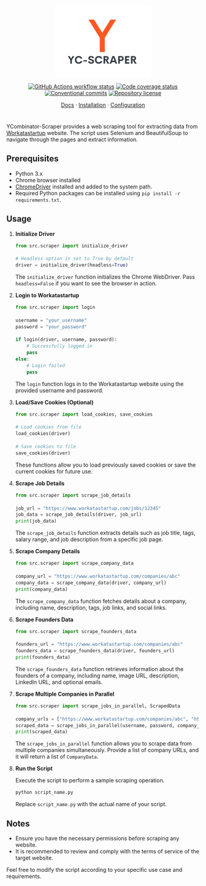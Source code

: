 <p align="center">
  <img
    width="250"
    src="./.github/logo.jpeg"
    alt="YCombinator-Scraper"
  />
</p>

<p align="center">
  <a href="https://github.com/cocogitto/cocogitto/actions"
    ><img
      src="https://github.com/cocogitto/cocogitto/workflows/CI/badge.svg"
      alt="GitHub Actions workflow status"
  /></a>
  <a href="https://codecov.io/gh/cocogitto/cocogitto"
    ><img
      src="https://codecov.io/gh/cocogitto/cocogitto/branch/main/graph/badge.svg"
      alt="Code coverage status"
  /></a>
  <br />
  <a href="https://conventionalcommits.org"
    ><img
      src="https://img.shields.io/badge/Conventional%20Commits-1.0.0-yellow.svg"
      alt="Conventional commits"
  /></a>
  <a href="https://github.com/cocogitto/cocogitto/blob/main/LICENSE"
    ><img
      src="https://img.shields.io/github/license/cocogitto/cocogitto"
      alt="Repository license"
  /></a>

</p>

<p align="center">
  <a href="https://docs.cocogitto.io">Docs</a>
  ·
  <a href="#installation">Installation</a>
  ·
  <a href="https://docs.cocogitto.io/config">Configuration</a>
</p>

<h1></h1>

YCombinator-Scraper provides a web scraping tool for extracting data from [Workatastartup](https://www.workatastartup.com/) website. The script uses Selenium and BeautifulSoup to navigate through the pages and extract information.

## Prerequisites

- Python 3.x
- Chrome browser installed
- [ChromeDriver](https://sites.google.com/chromium.org/driver/) installed and added to the system path.
- Required Python packages can be installed using `pip install -r requirements.txt`.

## Usage

1. **Initialize Driver**

   ```python
   from src.scraper import initialize_driver

   # Headless option is set to True by default
   driver = initialize_driver(headless=True)
   ```

   The `initialize_driver` function initializes the Chrome WebDriver. Pass `headless=False` if you want to see the browser in action.

2. **Login to Workatastartup**

   ```python
   from src.scraper import login

   username = "your_username"
   password = "your_password"

   if login(driver, username, password):
       # Successfully logged in
       pass
   else:
       # Login failed
       pass
   ```

   The `login` function logs in to the Workatastartup website using the provided username and password.

3. **Load/Save Cookies (Optional)**

   ```python
   from src.scraper import load_cookies, save_cookies

   # Load cookies from file
   load_cookies(driver)

   # Save cookies to file
   save_cookies(driver)
   ```

   These functions allow you to load previously saved cookies or save the current cookies for future use.

4. **Scrape Job Details**

   ```python
   from src.scraper import scrape_job_details

   job_url = "https://www.workatastartup.com/jobs/12345"
   job_data = scrape_job_details(driver, job_url)
   print(job_data)
   ```

   The `scrape_job_details` function extracts details such as job title, tags, salary range, and job description from a specific job page.

5. **Scrape Company Details**

   ```python
   from src.scraper import scrape_company_data

   company_url = "https://www.workatastartup.com/companies/abc"
   company_data = scrape_company_data(driver, company_url)
   print(company_data)
   ```

   The `scrape_company_data` function fetches details about a company, including name, description, tags, job links, and social links.

6. **Scrape Founders Data**

   ```python
   from src.scraper import scrape_founders_data

   founders_url = "https://www.workatastartup.com/companies/abc"
   founders_data = scrape_founders_data(driver, founders_url)
   print(founders_data)
   ```

   The `scrape_founders_data` function retrieves information about the founders of a company, including name, image URL, description, LinkedIn URL, and optional emails.

7. **Scrape Multiple Companies in Parallel**

   ```python
   from src.scraper import scrape_jobs_in_parallel, ScrapedData

   company_urls = ["https://www.workatastartup.com/companies/abc", "https://www.workatastartup.com/companies/xyz"]
   scraped_data = scrape_jobs_in_parallel(username, password, company_urls)
   print(scraped_data)
   ```

   The `scrape_jobs_in_parallel` function allows you to scrape data from multiple companies simultaneously. Provide a list of company URLs, and it will return a list of `CompanyData`.

8. **Run the Script**

   Execute the script to perform a sample scraping operation.

   ```bash
   python script_name.py
   ```

   Replace `script_name.py` with the actual name of your script.

## Notes

- Ensure you have the necessary permissions before scraping any website.
- It is recommended to review and comply with the terms of service of the target website.

Feel free to modify the script according to your specific use case and requirements.
